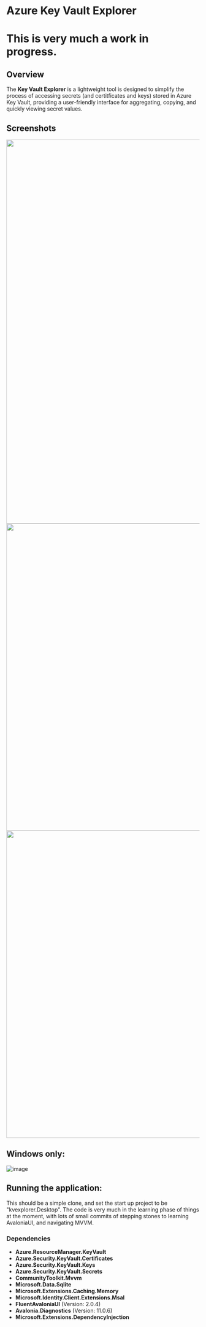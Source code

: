 # Azure Key Vault Explorer
# This is very much a work in progress.

## Overview
The **Key Vault Explorer** is a lightweight tool is designed to simplify the process of accessing secrets (and certitficates and keys) stored in Azure Key Vault, providing a user-friendly interface for aggregating, copying, and quickly viewing secret values.



## Screenshots
<img src="https://github.com/cricketthomas/kvexplorer/assets/15821271/80abd5d5-a399-4d05-bb29-07fd765af805" width="1000">
<img src="https://github.com/cricketthomas/kvexplorer/assets/15821271/29addc92-fc44-4981-93ab-e1eb0a2ca7de" width="800">
<img src="https://github.com/cricketthomas/kvexplorer/assets/15821271/01b3b175-70d8-4ec3-bdbb-49069350efd1" width="800">

## Windows only:

![image](https://github.com/cricketthomas/kvexplorer/assets/15821271/14fc932e-650c-4ab6-9f4e-1f10ae18e94c)


## Running the application:
This should be a simple clone, and set the start up project to be "kvexplorer.Desktop".
The code is very much in the learning phase of things at the moment, with lots of small commits of stepping stones to learning AvaloniaUI, and navigating MVVM.


### Dependencies
- **Azure.ResourceManager.KeyVault** 
- **Azure.Security.KeyVault.Certificates** 
- **Azure.Security.KeyVault.Keys** 
- **Azure.Security.KeyVault.Secrets** 
- **CommunityToolkit.Mvvm** 
- **Microsoft.Data.Sqlite**
- **Microsoft.Extensions.Caching.Memory** 
- **Microsoft.Identity.Client.Extensions.Msal**
- **FluentAvaloniaUI** (Version: 2.0.4)
- **Avalonia.Diagnostics** (Version: 11.0.6) 
- **Microsoft.Extensions.DependencyInjection** 
